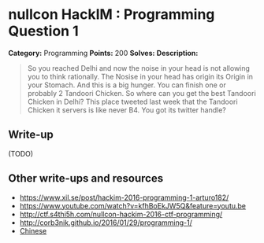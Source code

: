 # nullcon HackIM : Programming Question 1

**Category:** Programming
**Points:** 200
**Solves:** 
**Description:**

> So you reached Delhi and now the noise in your head is not allowing you to think rationally. The Nosise in your head has origin its Origin in your Stomach. And this is a big hunger. You can finish one or probably 2 Tandoori Chicken. So where can you get the best Tandoori Chicken in Delhi? This place tweeted last week that the Tandoori Chicken it servers is like never B4. You got its twitter handle?


## Write-up

(TODO)

## Other write-ups and resources

* <https://www.xil.se/post/hackim-2016-programming-1-arturo182/>
* <https://www.youtube.com/watch?v=kfhBoEkJW5Q&feature=youtu.be>
* <http://ctf.s4thi5h.com/nullcon-hackim-2016-ctf-programming/>
* <http://corb3nik.github.io/2016/01/29/programming-1/>
* [Chinese](http://www.cnblogs.com/Christmas/p/5176333.html)
